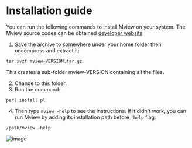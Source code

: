 # Installation guide

You can run the following commands to install Mview on your system. The Mview source codes can be obtained [developer website](https://sourceforge.net/projects/bio-mview/files/bio-mview/mview-1.67/)

1. Save the archive to somewhere under your home folder then uncompress and extract it:
```
tar xvzf mview-VERSION.tar.gz
```
This creates a sub-folder mview-VERSION containing all the files.

2. Change to this folder.
3. Run the command:
```
perl install.pl
```
4. Then type `mview -help` to see the instructions. If it didn't work, you can run Mview by adding its installation path before `-help` flag:

```
/path/mview -help
```
![image](https://user-images.githubusercontent.com/17006122/221999954-aea5e162-7c37-4a6f-b927-42e4427a54ed.png)
